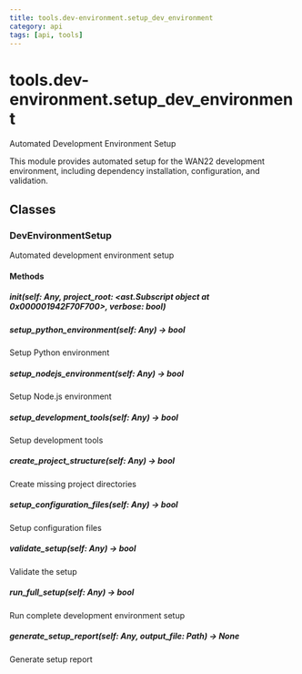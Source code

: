 ```yaml
---
title: tools.dev-environment.setup_dev_environment
category: api
tags: [api, tools]
---
```


# tools.dev-environment.setup_dev_environment

Automated Development Environment Setup

This module provides automated setup for the WAN22 development environment,
including dependency installation, configuration, and validation.

## Classes

### DevEnvironmentSetup

Automated development environment setup

#### Methods

##### __init__(self: Any, project_root: <ast.Subscript object at 0x000001942F70F700>, verbose: bool)



##### setup_python_environment(self: Any) -> bool

Setup Python environment

##### setup_nodejs_environment(self: Any) -> bool

Setup Node.js environment

##### setup_development_tools(self: Any) -> bool

Setup development tools

##### create_project_structure(self: Any) -> bool

Create missing project directories

##### setup_configuration_files(self: Any) -> bool

Setup configuration files

##### validate_setup(self: Any) -> bool

Validate the setup

##### run_full_setup(self: Any) -> bool

Run complete development environment setup

##### generate_setup_report(self: Any, output_file: Path) -> None

Generate setup report

